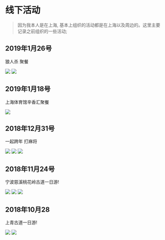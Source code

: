 # 线下活动

> 因为我本人是在上海, 基本上组织的活动都是在上海以及周边的。这里主要记录之前组织的一些活动;

## 2019年1月26号

狼人杀 聚餐

<img src='https://cdn.jsdelivr.net/gh/BestDingSheng/static-resource@master/resource/img/201905.jpeg'>
<img src='https://cdn.jsdelivr.net/gh/BestDingSheng/static-resource@master/resource/img/201906.jpeg'>

## 2019年1月18号

上海体育馆辛香汇聚餐

<img src='https://cdn.jsdelivr.net/gh/BestDingSheng/static-resource@master/resource/img/201904.jpeg'>

## 2018年12月31号

一起跨年 打麻将

<img src='https://cdn.jsdelivr.net/gh/BestDingSheng/static-resource@master/resource/img/201901.jpeg'>
<img src='https://cdn.jsdelivr.net/gh/BestDingSheng/static-resource@master/resource/img/201902.jpeg'>
<img src='https://cdn.jsdelivr.net/gh/BestDingSheng/static-resource@master/resource/img/201903.jpeg'>

## 2018年11月24号

宁波慈溪桃花岭古道一日游!

<img src='https://cdn.jsdelivr.net/gh/BestDingSheng/static-resource@master/resource/img/huwai3.jpeg'>
<img src='https://cdn.jsdelivr.net/gh/BestDingSheng/static-resource@master/resource/img/huwai4.jpeg'>
<img src='https://cdn.jsdelivr.net/gh/BestDingSheng/static-resource@master/resource/img/huwai5.jpeg'>

## 2018年10月28

上青古道一日游!

<img src='https://cdn.jsdelivr.net/gh/BestDingSheng/static-resource@master/resource/img/huwai1.jpeg'>
<img src='https://cdn.jsdelivr.net/gh/BestDingSheng/static-resource@master/resource/img/huwai2.jpeg'>